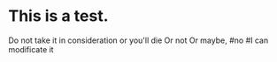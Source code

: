 # This is a test.
Do not take it in consideration or you'll die
Or not
Or maybe,
#no
#I can modificate it

